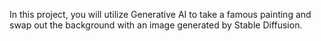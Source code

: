 In this project, you will utilize Generative AI to take a famous painting and swap out the background with an image generated by Stable Diffusion.



